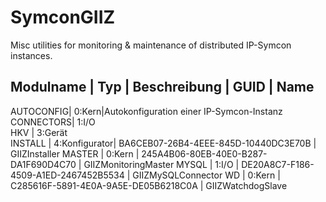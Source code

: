# SymconGIIZ
Misc utilities for monitoring & maintenance of distributed IP-Symcon instances.


 Modulname | Typ | Beschreibung | GUID | Name
 -------------------------------------------------------------------------------------------------------------------------------------
 AUTOCONFIG| 0:Kern|Autokonfiguration einer IP-Symcon-Instanz		
 CONNECTORS| 1:I/O			
 HKV	   | 3:Gerät			
 INSTALL   | 4:Konfigurator| BA6CEB07-26B4-4EEE-845D-10440DC3E70B | GIIZInstaller
 MASTER	   | 0:Kern	| 245A4B06-80EB-40E0-B287-DA1F690D4C70 | GIIZMonitoringMaster
 MYSQL	   | 1:I/O  | DE20A8C7-F186-4509-A1ED-2467452B5534 | GIIZMySQLConnector
 WD	       | 0:Kern	| C285616F-5891-4E0A-9A5E-DE05B6218C0A | GIIZWatchdogSlave

